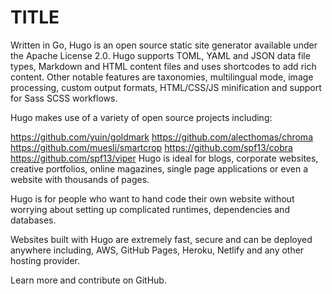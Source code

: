 # TITLE

Written in Go, Hugo is an open source static site generator available under the Apache License 2.0. Hugo supports TOML, YAML and JSON data file types, Markdown and HTML content files and uses shortcodes to add rich content. Other notable features are taxonomies, multilingual mode, image processing, custom output formats, HTML/CSS/JS minification and support for Sass SCSS workflows.

Hugo makes use of a variety of open source projects including:

https://github.com/yuin/goldmark
https://github.com/alecthomas/chroma
https://github.com/muesli/smartcrop
https://github.com/spf13/cobra
https://github.com/spf13/viper
Hugo is ideal for blogs, corporate websites, creative portfolios, online magazines, single page applications or even a website with thousands of pages.

Hugo is for people who want to hand code their own website without worrying about setting up complicated runtimes, dependencies and databases.

Websites built with Hugo are extremely fast, secure and can be deployed anywhere including, AWS, GitHub Pages, Heroku, Netlify and any other hosting provider.

Learn more and contribute on GitHub.
